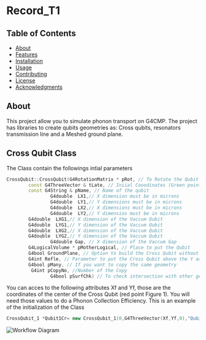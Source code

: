 # Record_T1
## Table of Contents

- [About](#about)
- [Features](#features)
- [Installation](#installation)
- [Usage](#usage)
- [Contributing](#contributing)
- [License](#license)
- [Acknowledgments](#acknowledgments)
## About
This project allow you to simulate phonon transport on G4CMP. The project has libraries to create qubits geometries as: Cross qubits, resonators transmission line and a Meshed ground plane. 
## Cross Qubit Class
The Class contain the followings intial parameters
```cpp
CrossQubit::CrossQubit(G4RotationMatrix * pRot, // To Rotate the Qubit
		const G4ThreeVector & tLate, // Iniial Cooodinates (Green point see Figure 1)
		const G4String & pName, // Name of the qubit
             	G4double  LX1,// X dimension must be in microns
             	G4double  LY1,// Y dimensions must be in microns
              	G4double  LX2,// X dimensions must be in microns
              	G4double  LY2,// Y dimensios must be in microns
		G4double  LXG1,// X dimension of the Vaccum Qubit
		G4double  LYG1,// Y dimension of the Vaccum Qubit
		G4double  LXG2,// X dimension of the Vaccum Qubit
		G4double  LYG2,// Y dimension of the Vaccum Qubit
              	G4double Gap, // X dimension of the Vaccum Gap 
		G4LogicalVolume * pMotherLogical, // Place to put the Qubit
		G4bool GroundPlane, // Option to build the Cross Qubit without Vaccum Gap. You must put false
		G4int Refle, // Parameter to put the Cross Qubit above the Y axis. Only 0 or 1 for 1 above of Y axis
		G4bool pMany, // If you want to copy the same geometry
		 G4int pCopyNo, //Number of the Copy
             	G4bool pSurfChk) // To check intersection with other geometries. True or False
```
You can acces to the following attributes Xf and Yf, those are the coordinates of the center of the Cross Qubit (red point Figure 1). You will need those values to do a Phonon Collection Efficiency. This is an example of the initialization of the Class
```cpp
CrossQubit_1 *Qubit1Cr= new CrossQubit_1(0,G4ThreeVector(Xf,Yf,0),"Qubit1Cr",320,25,25,320,0.0,log_GroundPlaneMesh,true,false,0,checkOverlaps);
```

![Workflow Diagram](./Israel-Tanjiro/Record_T1/Cross_Qubit.png)







